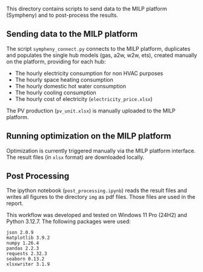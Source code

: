 This directory contains scripts to send data to the MILP platform (Sympheny) and to post-process the results.

## Sending data to the MILP platform

The script `sympheny_connect.py` connects to the MILP platform, duplicates and populates the single hub models (gas, a2w, w2w, ets), created manually on the platform, providing for each hub:
- The hourly electricity consumption for non HVAC purposes
- The hourly space heating consumption
- The hourly domestic hot water consumption
- The hourly cooling consumption
- The hourly cost of electricity (`electricity_price.xlsx`)

The PV production (`pv_unit.xlsx`) is manually uploaded to the MILP platform.

## Running optimization on the MILP platform

Optimization is currently triggered manually via the MILP platform interface. 
The result files (in `xlsx` format) are downloaded locally.

## Post Processing

The ipython notebook (`post_processing.ipynb`) reads the result files and writes all figures to the directory `img` as pdf files. Those files are used in the report.

This workflow was developed and tested on Windows 11 Pro (24H2) and Python 3.12.7. The following packages were used:
```
json 2.0.9
matplotlib 3.9.2
numpy 1.26.4
pandas 2.2.3
requests 2.32.3
seaborn 0.13.2
xlsxwriter 3.1.9
```